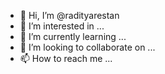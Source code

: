 - 👋 Hi, I’m @radityarestan
- 👀 I’m interested in ...
- 🌱 I’m currently learning ...
- 💞️ I’m looking to collaborate on ...
- 📫 How to reach me ...

<!---
radityarestan/radityarestan is a ✨ special ✨ repository because its `README.md` (this file) appears on your GitHub profile.
You can click the Preview link to take a look at your changes.
--->
